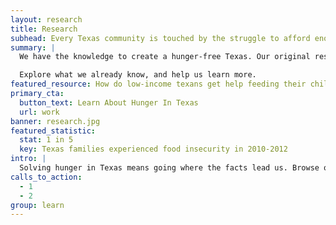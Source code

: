 ```yaml
---
layout: research
title: Research
subhead: Every Texas community is touched by the struggle to afford enough food.
summary: |
  We have the knowledge to create a hunger-free Texas. Our original research, credible policy analysis and partnerships with academic and nonprofit institutions provide a strong foundation for action. 

  Explore what we already know, and help us learn more.
featured_resource: How do low-income texans get help feeding their children?
primary_cta:
  button_text: Learn About Hunger In Texas
  url: work 
banner: research.jpg
featured_statistic:
  stat: 1 in 5
  key: Texas families experienced food insecurity in 2010-2012
intro: |
  Solving hunger in Texas means going where the facts lead us. Browse our archive of original research, policy briefings and datasets below to expand your understanding of the issue. Our staff are available to help you interpret and add life to these numbers. We also love partnering with academics, students and the data community to fill in the gaps. [Contact us to learn more.](about/contact.html)
calls_to_action:
  - 1
  - 2
group: learn
---
```

